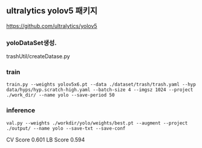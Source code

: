 ## ultralytics yolov5 패키지
https://github.com/ultralytics/yolov5

### yoloDataSet생성. 
trashUtil/createDatase.py


### train 
```
train.py --weights yolov5x6.pt --data ./dataset/trash/trash.yaml --hyp data/hyps/hyp.scratch-high.yaml --batch-size 4 --imgsz 1024 --project ./work_dir/ --name yolo --save-period 50
```

### inference 
```
val.py --weights ./workdir/yolo/weights/best.pt --augment --project ./output/ --name yolo --save-txt --save-conf
```

CV Score 0.601 LB Score 0.594
